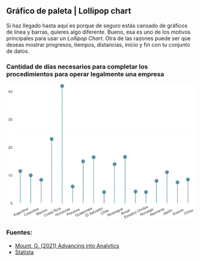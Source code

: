 ## Gráfico de paleta | Lollipop chart

Si haz llegado hasta aquí es porque de seguro estás cansado de gráficos de línea y barras, quieres algo diferente. Bueno, esa es uno de los motivos principales para usar un _Lollipop Chart_. Otra de las razones puede ser que deseas mostrar progresos, tiempos, distancias, inicio y fin con tu conjunto de datos.

### Cantidad de días necesarios para completar los procedimientos para operar legalmente una empresa

![lollipop](lollipop.PNG)

### Fuentes:
- [Mount, G. (2021) Advancing into Analytics](https://www.oreilly.com/library/view/advancing-into-analytics/9781492094333/)
- [Statista](https://www.statista.com/statistics/1250636/global-container-freight-index/)



